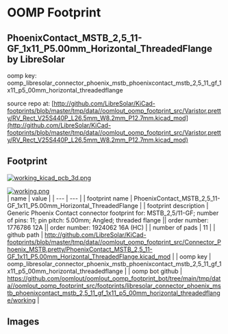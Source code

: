 # OOMP Footprint  
## PhoenixContact_MSTB_2,5_11-GF_1x11_P5.00mm_Horizontal_ThreadedFlange  by LibreSolar  
  
oomp key: oomp_libresolar_connector_phoenix_mstb_phoenixcontact_mstb_2,5_11_gf_1x11_p5_00mm_horizontal_threadedflange  
  
source repo at: [http://github.com/LibreSolar/KiCad-footprints/blob/master/tmp/data//oomlout_oomp_footprint_src/Varistor.pretty/RV_Rect_V25S440P_L26.5mm_W8.2mm_P12.7mm.kicad_mod](http://github.com/LibreSolar/KiCad-footprints/blob/master/tmp/data//oomlout_oomp_footprint_src/Varistor.pretty/RV_Rect_V25S440P_L26.5mm_W8.2mm_P12.7mm.kicad_mod)  
## Footprint  
  
[![working_kicad_pcb_3d.png](working_kicad_pcb_3d_600.png)](working_kicad_pcb_3d.png)  
  
[![working.png](working_600.png)](working.png)  
| name | value | 
| --- | --- | 
| footprint name | PhoenixContact_MSTB_2,5_11-GF_1x11_P5.00mm_Horizontal_ThreadedFlange | 
| footprint description | Generic Phoenix Contact connector footprint for: MSTB_2,5/11-GF; number of pins: 11; pin pitch: 5.00mm; Angled; threaded flange || order number: 1776786 12A || order number: 1924062 16A (HC) | 
| number of pads | 11 | 
| github path | http://github.com/LibreSolar/KiCad-footprints/blob/master/tmp/data//oomlout_oomp_footprint_src/Connector_Phoenix_MSTB.pretty/PhoenixContact_MSTB_2,5_11-GF_1x11_P5.00mm_Horizontal_ThreadedFlange.kicad_mod | 
| oomp key | oomp_libresolar_connector_phoenix_mstb_phoenixcontact_mstb_2,5_11_gf_1x11_p5_00mm_horizontal_threadedflange | 
| oomp bot github | https://github.com/oomlout/oomlout_oomp_footprint_bot/tree/main/tmp/data//oomlout_oomp_footprint_src/footprints/libresolar_connector_phoenix_mstb_phoenixcontact_mstb_2,5_11_gf_1x11_p5_00mm_horizontal_threadedflange/working | 
## Images  
